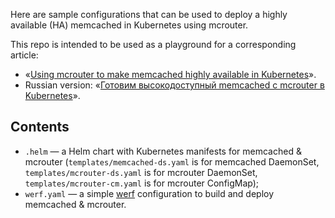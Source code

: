 Here are sample configurations that can be used to deploy a highly available (HA) memcached in Kubernetes using mcrouter.

This repo is intended to be used as a playground for a corresponding article:

* «[Using mcrouter to make memcached highly available in Kubernetes](https://blog.flant.com/highly-available-memcached-with-mcrouter-in-kubernetes/)».
* Russian version: «[Готовим высокодоступный memcached с mcrouter в Kubernetes](https://habr.com/ru/company/flant/blog/575656/)».

## Contents

* `.helm` — a Helm chart with Kubernetes manifests for memcached & mcrouter (`templates/memcached-ds.yaml`
  is for memcached DaemonSet, `templates/mcrouter-ds.yaml` is for mcrouter DaemonSet, `templates/mcrouter-cm.yaml` is for mcrouter ConfigMap);
* `werf.yaml` — a simple [werf](https://werf.io/) configuration to build and deploy memcached & mcrouter.
